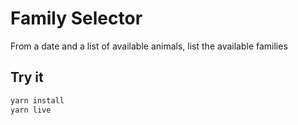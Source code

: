 # Family Selector

From a date and a list of available animals, list the available families

## Try it

```bash
yarn install
yarn live
```
